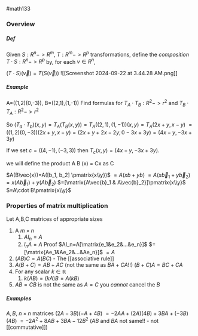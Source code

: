 #math133 
### Overview
##### Def
Given $S:R^n->R^m$, $T:R^m->R^p$ transformations, define the *composition* $T\cdot S:R^n->R^p$ by, for each $v\in R^n$,

$(T\cdot S)(\vec{v})=T(S(\vec{v}))$
![[Screenshot 2024-09-22 at 3.44.28 AM.png]]

##### Example
A=((1,2)(0,-3)), B=((2,1),(1,-1))
Find formulas for $T_A \cdot T_B:R^2->r^2$ and $T_B \cdot T_A:R^2->r^2$

So
$(T_a \cdot T_b)(x,y)=T_A(T_B(x,y))=T_A((2,1),(1,-1))(x,y)=T_A(2x+y,x-y)$
$=((1,2)(0,-3))(2x+y,x-y)=(2x+y+2x-2y,0-3x+3y)=(4x-y,-3x+3y)$

If we set $c=((4,-1),(-3,3))$ then $T_c(x,y)=(4x-y,-3x+3y)$.

we will define the product A B (x) = Cx as C

$A(B\vec{x})=A([b_1, b_2] \pmatrix{x\\y})$
	   $= A(xb+yb)$
	   $=A(x\vec{b}_1+y\vec{b}_2)$
	   $=x(A\vec{b}_1)+y(A\vec{b}_2)$ 
	   $=[\matrix{A\vec{b}_1 & A\vec{b}_2}]\pmatrix{x\\y}$
	   $=A\cdot B\pmatrix{x\\y}$ 

### Properties of matrix multiplication
Let A,B,C matrices of appropriate sizes
1. A $m \times n$
	1. $AI_n = A$
	2. $I_nA = A$
	Proof
	$AI_n=A[\matrix{e_1&e_2&...&e_n}]$
		$=[\matrix{Ae_1&Ae_2&...&Ae_n}]$
		$=A$
2. $(AB)C=A(BC)$ - The [[associative rule]]
3. $A(B+C) = AB+AC$ (not the same as $BA+CA$!!)
   $(B+C)A=BC+CA$
4. For any scalar $k\in\mathbb{R}$
	1. $k(AB) = (kA)B = A(kB)$
5. $AB=CB$ is not the same as $A=C$ you *cannot* cancel the $B$

##### Examples
$A,B$, $n\times n$ matrices
$(2A-3B)(-A+4B)$
$= -2AA+(2A)(4B)+3BA+(-3B)(4B)$
$= -2A^2+8AB+3BA-12B^2$ ($AB$ and $BA$ not same!! - not [[commutative]])

